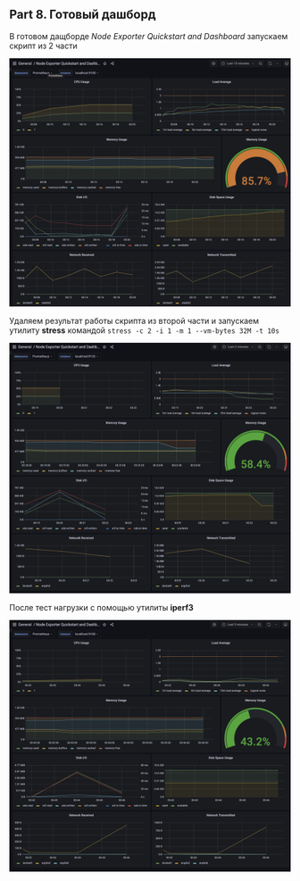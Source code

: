 ## Part 8. Готовый дашборд

В готовом дащборде *Node Exporter Quickstart and Dashboard* запускаем скрипт из 2 части

![node1](1.png)     

Удаляем результат работы скрипта из второй части и запускаем утилиту **stress** командой `stress -c 2 -i 1 -m 1 --vm-bytes 32M -t 10s`

![node2](2.png)

После тест нагрузки с помощью утилиты **iperf3**

![node3](3.png)
